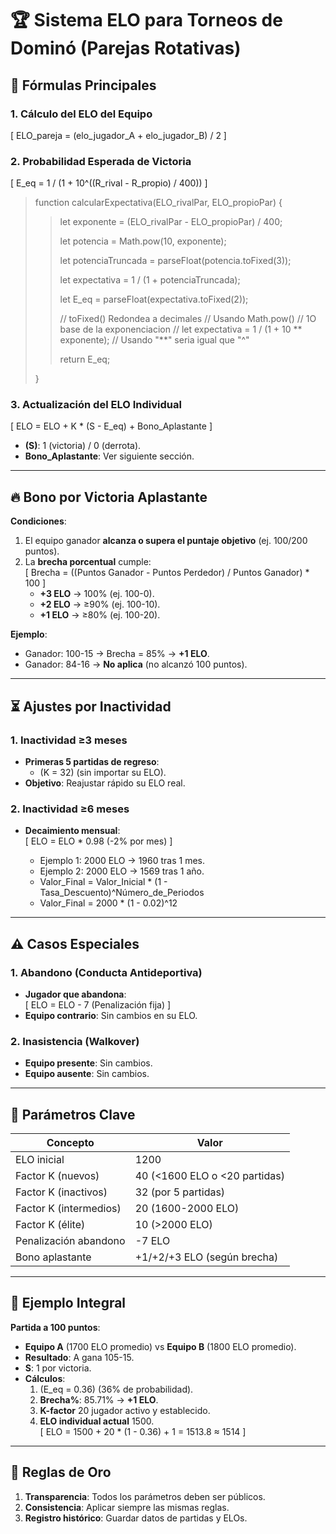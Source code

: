 # 🏆 Sistema ELO para Torneos de Dominó (Parejas Rotativas)

## 📌 **Fórmulas Principales**

### 1. **Cálculo del ELO del Equipo**
\[
ELO_pareja = (elo_jugador_A + elo_jugador_B) / 2
\]


### 2. **Probabilidad Esperada de Victoria**
\[
E_eq = 1 / (1 + 10^((R_rival - R_propio) / 400))
\]

>function calcularExpectativa(ELO_rivalPar, ELO_propioPar) {
>  
>  >let exponente = (ELO_rivalPar - ELO_propioPar) / 400;
>>
>  >let potencia = Math.pow(10, exponente);
>>
>  >let potenciaTruncada = parseFloat(potencia.toFixed(3));
>>
>  >let expectativa = 1 / (1 + potenciaTruncada);
>>
>  >let E_eq = parseFloat(expectativa.toFixed(2)); 
>  >
>  >// toFixed() Redondea a decimales
>  >// Usando Math.pow()
>  >// 1O base de la exponenciacion
>  >// let expectativa = 1 / (1 + 10 ** exponente); // Usando "**" seria igual que "^" 
>  >
>  >return E_eq;
>
>}


### 3. **Actualización del ELO Individual**
\[
ELO = ELO + K * (S - E_eq) + Bono_Aplastante
\]
- **\(S\)**: 1 (victoria) / 0 (derrota).
- **Bono_Aplastante**: Ver siguiente sección.

---

## 🔥 **Bono por Victoria Aplastante**
**Condiciones**:  
1. El equipo ganador **alcanza o supera el puntaje objetivo** (ej. 100/200 puntos).  
2. La **brecha porcentual** cumple:  
   \[
   Brecha = ((Puntos Ganador - Puntos Perdedor) / Puntos Ganador) * 100
   \]
   - **+3 ELO** → 100% (ej. 100-0).  
   - **+2 ELO** → ≥90% (ej. 100-10).  
   - **+1 ELO** → ≥80% (ej. 100-20).  

**Ejemplo**:  
- Ganador: 100-15 → Brecha = 85% → **+1 ELO**.  
- Ganador: 84-16 → **No aplica** (no alcanzó 100 puntos).  

---

## ⏳ **Ajustes por Inactividad**
### 1. **Inactividad ≥3 meses**
- **Primeras 5 partidas de regreso**:  
  - \(K = 32\) (sin importar su ELO).  
- **Objetivo**: Reajustar rápido su ELO real.  

### 2. **Inactividad ≥6 meses**
- **Decaimiento mensual**:  
  \[
    ELO = ELO * 0.98 (-2% por mes)  \]

  - Ejemplo 1: 2000 ELO → 1960 tras 1 mes. 
  - Ejemplo 2: 2000 ELO → 1569 tras 1 año. 
  - Valor_Final = Valor_Inicial * (1 - Tasa_Descuento)^Número_de_Periodos 
  - Valor_Final = 2000 * (1 - 0.02)^12 

---

## ⚠️ **Casos Especiales**
### 1. **Abandono (Conducta Antideportiva)**
- **Jugador que abandona**:  
  \[
  ELO = ELO - 7 (Penalización fija)
  \]
- **Equipo contrario**: Sin cambios en su ELO.  

### 2. **Inasistencia (Walkover)**
- **Equipo presente**: Sin cambios.  
- **Equipo ausente**: Sin cambios.  

---

## 🎯 **Parámetros Clave**
| **Concepto**          | **Valor**                               |
|-----------------------|-----------------------------------------|
| ELO inicial           | 1200                                    |
| Factor K (nuevos)     | 40 (<1600 ELO o <20 partidas)           |
| Factor K (inactivos)  | 32 (por 5 partidas)                     |
| Factor K (intermedios)| 20 (1600-2000 ELO)                      |
| Factor K (élite)      | 10 (>2000 ELO)                          |
| Penalización abandono | -7 ELO                                  |
| Bono aplastante       | +1/+2/+3 ELO (según brecha)             |

---

## 📝 **Ejemplo Integral**
**Partida a 100 puntos**:  
- **Equipo A** (1700 ELO promedio) vs **Equipo B** (1800 ELO promedio).  
- **Resultado**: A gana 105-15.  
- **S**: 1 por victoria.  
- **Cálculos**:  
  1. (E_eq = 0.36) (36% de probabilidad).  
  2. **Brecha%**: 85.71% → **+1 ELO**.  
  3. **K-factor** 20 jugador activo y establecido.  
  3. **ELO individual actual** 1500.  
     \[
     ELO = 1500 + 20 * (1 - 0.36) + 1 = 1513.8 ≈ 1514
     \]

---

## 📌 **Reglas de Oro**
1. **Transparencia**: Todos los parámetros deben ser públicos.  
2. **Consistencia**: Aplicar siempre las mismas reglas.  
3. **Registro histórico**: Guardar datos de partidas y ELOs.  
